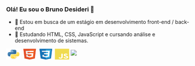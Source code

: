 ### Olá! Eu sou o Bruno Desideri 👋

- 🔭 Estou em busca de um estágio em desenvolvimento front-end / back-end
- 🌱 Estudando HTML, CSS, JavaScript e cursando análise e desenvolvimento de sistemas.


<img align="center" alt="Bruno-Python" height="30" width="40" src="https://raw.githubusercontent.com/devicons/devicon/master/icons/python/python-original.svg">
<img align="center" alt="Bruno-HTML" height="30" width="40" src="https://raw.githubusercontent.com/devicons/devicon/master/icons/html5/html5-original.svg">
<img align="center" alt="Bruno-CSS" height="30" width="40" src="https://raw.githubusercontent.com/devicons/devicon/master/icons/css3/css3-original.svg">
<img align="center" alt="Bruno-Js" height="30" width="40" src="https://raw.githubusercontent.com/devicons/devicon/master/icons/javascript/javascript-plain.svg">
<a href="https://www.linkedin.com/in/bruno-desideri-1297891b3/" target="_blank"><img src="https://img.shields.io/badge/-LinkedIn-%230077B5?style=for-the-badge&logo=linkedin&logoColor=white" target="_blank">

